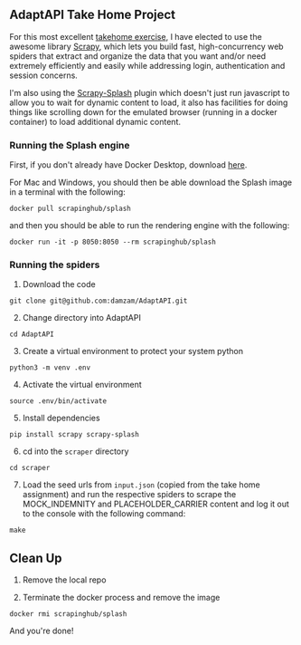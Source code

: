## AdaptAPI Take Home Project

For this most excellent [takehome exercise](https://www.notion.so/adapt-api/Adapt-Engineering-Take-home-c9edda9f51dd4709b4ade053b8f19aff), I have elected to use the awesome library [Scrapy](https://github.com/scrapy/scrapy), which lets you build fast, high-concurrency web spiders that extract and organize the data that you want and/or need extremely efficiently and easily while addressing login, authentication and session concerns.

I'm also using the [Scrapy-Splash](https://github.com/scrapy-plugins/scrapy-splash) plugin which doesn't just run javascript to allow you to wait for dynamic content to load, it also has facilities for doing things like scrolling down for the emulated browser (running in a docker container) to load additional dynamic content.

### Running the Splash engine

First, if you don't already have Docker Desktop, download [here](https://www.docker.com/products/docker-desktop/).

For Mac and Windows, you should then be able download the Splash image in a terminal with the following:

`docker pull scrapinghub/splash`

and then you should be able to run the rendering engine with the following:

`docker run -it -p 8050:8050 --rm scrapinghub/splash`

### Running the spiders

1) Download the code

`git clone git@github.com:damzam/AdaptAPI.git`

2) Change directory into AdaptAPI

`cd AdaptAPI`

3) Create a virtual environment to protect your system python

`python3 -m venv .env`

4) Activate the virtual environment

`source .env/bin/activate`

5) Install dependencies

`pip install scrapy scrapy-splash`

6) cd into the `scraper` directory

`cd scraper`

7) Load the seed urls from `input.json` (copied from the take home assignment) and run the respective spiders to scrape the MOCK_INDEMNITY and PLACEHOLDER_CARRIER content and log it out to the console with the following command:

`make`

## Clean Up

1) Remove the local repo

2) Terminate the docker process and remove the image

`docker rmi scrapinghub/splash`

And you're done!
